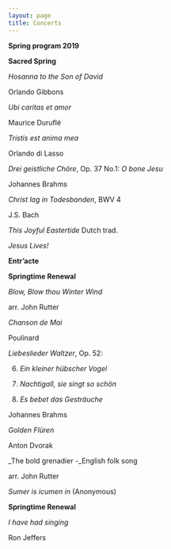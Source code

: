 ```yaml
---
layout: page
title: Concerts
---
```


**Spring program 2019**

  **Sacred Spring**

_Hosanna to the Son of David_

Orlando Gibbons

_Ubi caritas et amor_

Maurice Duruflé

_Tristis est anima mea_

Orlando di Lasso

_Drei geistliche Chöre_, Op. 37 No.1: _O bone Jesu_

Johannes Brahms

_Christ lag in Todesbanden_, BWV 4

J.S. Bach

_This Joyful Eastertide_ Dutch trad.

_Jesus Lives!_


**Entr’acte**


 **Springtime Renewal**


_Blow, Blow thou Winter Wind_

arr. John Rutter

_Chanson de Mai_

Poulinard

_Liebeslieder Waltzer_, Op. 52:

6. _Ein kleiner hübscher Vogel_

15. _Nachtigall, sie singt so schön_

18. _Es bebet das Gesträuche_

Johannes Brahms

_Golden Flüren_

Anton Dvorak

_The bold grenadier  -_English folk song

arr. John Rutter

_Sumer is icumen in_ (Anonymous)

**Springtime Renewal**

_I have had singing_

Ron Jeffers
